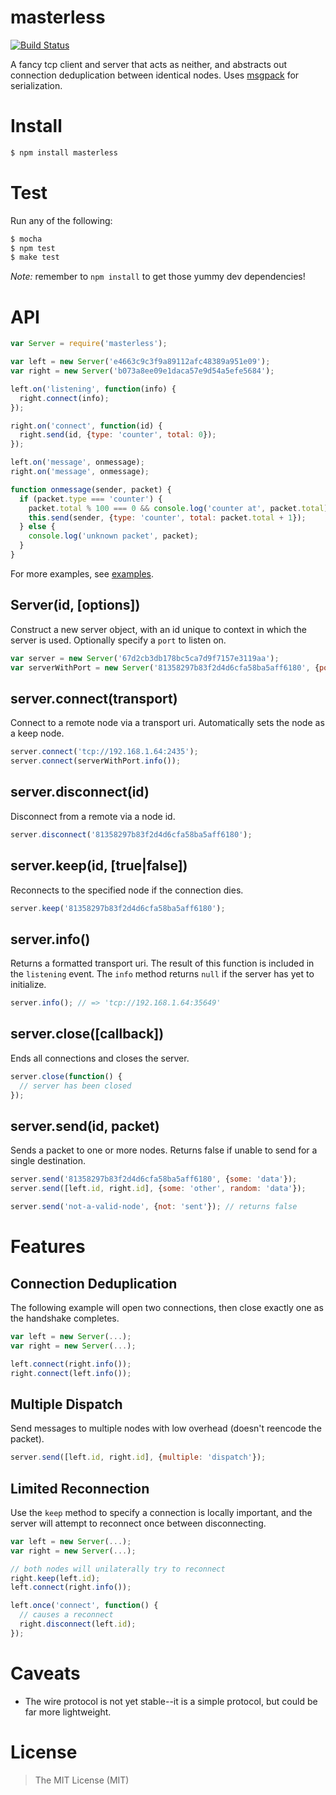masterless
==========

[![Build Status](https://travis-ci.org/alancnet/masterless-msgpack.png)](https://travis-ci.org/alancnet/masterless-msgpack)

A fancy tcp client and server that acts as neither, and abstracts out connection deduplication between identical nodes.
Uses [msgpack][] for serialization.

Install
=======

```sh
$ npm install masterless
```

Test
====

Run any of the following:

```sh
$ mocha
$ npm test
$ make test
```

_Note:_ remember to `npm install` to get those yummy dev dependencies!

API
===

```js
var Server = require('masterless');

var left = new Server('e4663c9c3f9a89112afc48389a951e09');
var right = new Server('b073a8ee09e1daca57e9d54a5efe5684');

left.on('listening', function(info) {
  right.connect(info);
});

right.on('connect', function(id) {
  right.send(id, {type: 'counter', total: 0});
});

left.on('message', onmessage);
right.on('message', onmessage);

function onmessage(sender, packet) {
  if (packet.type === 'counter') {
    packet.total % 100 === 0 && console.log('counter at', packet.total);
    this.send(sender, {type: 'counter', total: packet.total + 1});
  } else {
    console.log('unknown packet', packet);
  }
}
```

For more examples, see [examples][].

Server(id, [options])
---------------------

Construct a new server object, with an id unique to context in which the server is used. Optionally specify a `port` to listen on.

```js
var server = new Server('67d2cb3db178bc5ca7d9f7157e3119aa');
var serverWithPort = new Server('81358297b83f2d4d6cfa58ba5aff6180', {port: 23412});
```

server.connect(transport)
-----------------------------

Connect to a remote node via a transport uri. Automatically sets the node as a keep node.

```js
server.connect('tcp://192.168.1.64:2435');
server.connect(serverWithPort.info());
```

server.disconnect(id)
---------------------

Disconnect from a remote via a node id.

```js
server.disconnect('81358297b83f2d4d6cfa58ba5aff6180');
```

server.keep(id, [true|false])
-----------------------------

Reconnects to the specified node if the connection dies.

```js
server.keep('81358297b83f2d4d6cfa58ba5aff6180');
```

server.info()
-------------

Returns a formatted transport uri. The result of this function is included in the `listening` event. The `info` method returns `null` if the server has yet to initialize.

```js
server.info(); // => 'tcp://192.168.1.64:35649'
```

server.close([callback])
------------------------

Ends all connections and closes the server.

```js
server.close(function() {
  // server has been closed
});
```

server.send(id, packet)
-----------------------

Sends a packet to one or more nodes. Returns false if unable to send for a single destination.

```js
server.send('81358297b83f2d4d6cfa58ba5aff6180', {some: 'data'});
server.send([left.id, right.id], {some: 'other', random: 'data'});

server.send('not-a-valid-node', {not: 'sent'}); // returns false
```

Features
========

Connection Deduplication
------------------------

The following example will open two connections, then close exactly one as the handshake completes.

```js
var left = new Server(...);
var right = new Server(...);

left.connect(right.info());
right.connect(left.info());
```

Multiple Dispatch
-----------------

Send messages to multiple nodes with low overhead (doesn't reencode the packet).

```js
server.send([left.id, right.id], {multiple: 'dispatch'});
```

Limited Reconnection
--------------------

Use the `keep` method to specify a connection is locally important, and the server will attempt to reconnect once between disconnecting.

```js
var left = new Server(...);
var right = new Server(...);

// both nodes will unilaterally try to reconnect
right.keep(left.id);
left.connect(right.info());

left.once('connect', function() {
  // causes a reconnect
  right.disconnect(left.id);
});
```

Caveats
=======

- The wire protocol is not yet stable--it is a simple protocol, but could be far more lightweight.

License
=======

> The MIT License (MIT)

[examples]: https://github.com/alancnet/masterless-msgpack/tree/master/examples "Examples"
[msgpack]: http://msgpack.org/ "MessagePack"
